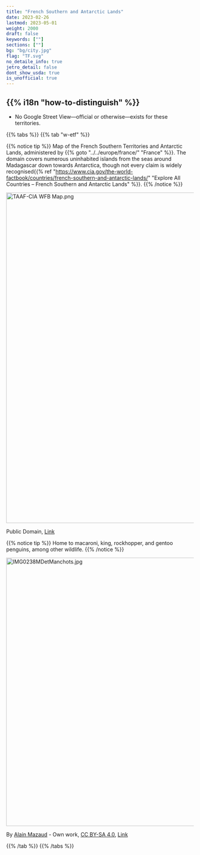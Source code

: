 ```yaml
---
title: "French Southern and Antarctic Lands"
date: 2023-02-26
lastmod: 2023-05-01
weight: 2000
draft: false
keywords: [""]
sections: [""]
bg: "bg/city.jpg"
flag: "TF.svg"
no_detaile_info: true
jetro_detail: false
dont_show_usda: true
is_unofficial: true
---
```


<div class="main-desciption country-description">
    <h2 class="section-title">{{% i18n "how-to-distinguish" %}}</h2>
    <ul class="rule-list">
        <li>No Google Street View—official or otherwise—exists for these territories.</li>
    </ul>
</div>

{{% tabs %}}
{{% tab "w-etf" %}}

{{% notice tip %}}
Map of the French Southern Territories and Antarctic Lands, administered by {{% goto "../../europe/france/" "France" %}}. The domain covers numerous uninhabited islands from the seas around Madagascar down towards Antarctica, though not every claim is widely recognised{{% ref "https://www.cia.gov/the-world-factbook/countries/french-southern-and-antarctic-lands/" "Explore All Countries – French Southern and Antarctic Lands" %}}.
{{% /notice %}}
<div class="googlemap-if no-margin">
<p><a href="https://commons.wikimedia.org/wiki/File:TAAF-CIA_WFB_Map.png#/media/File:TAAF-CIA_WFB_Map.png"><img src="https://upload.wikimedia.org/wikipedia/commons/d/d6/TAAF-CIA_WFB_Map.png" alt="TAAF-CIA WFB Map.png" height="887" width="690"></a></p><p>Public Domain, <a href="https://commons.wikimedia.org/w/index.php?curid=519995">Link</a></p>
</div>

{{% notice tip %}}
Home to macaroni, king, rockhopper, and gentoo penguins, among other wildlife.
{{% /notice %}}
<div class="googlemap-if no-margin">
<p><a href="https://commons.wikimedia.org/wiki/File:IMG0238MDetManchots.jpg#/media/File:IMG0238MDetManchots.jpg"><img src="https://upload.wikimedia.org/wikipedia/commons/9/90/IMG0238MDetManchots.jpg" alt="IMG0238MDetManchots.jpg" height="720" width="1080"></a></p><p>By <a href="//commons.wikimedia.org/w/index.php?title=User:Almazaud&amp;action=edit&amp;redlink=1" class="new" title="User:Almazaud (page does not exist)">Alain Mazaud</a> - Own work, <a href="https://creativecommons.org/licenses/by-sa/4.0" title="Creative Commons Attribution-Share Alike 4.0">CC BY-SA 4.0</a>, <a href="https://commons.wikimedia.org/w/index.php?curid=72091625">Link</a></p>
</div>
{{% /tab %}}
{{% /tabs  %}}
